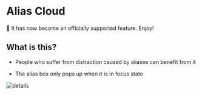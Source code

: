 # Alias Cloud

🚧 It has now become an officially supported feature. Enjoy!

## What is this?

- People who suffer from distraction caused by aliases can benefit from it

- The alias box only pops up when it is in focus state

![details](https://raw.githubusercontent.com/browneyedsoul/RemNote-AliasCloud/main/public/details.gif?token=GHSAT0AAAAAABTUKLUBU5CSJCGOHD46RQOIY6IJXRA)